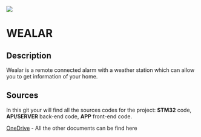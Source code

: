 ![](https://image.noelshack.com/fichiers/2018/22/2/1527629284-wealar-logo.png)

# WEALAR

## Description
Wealar is a remote connected alarm with a weather station which can allow you to get information of your home​.

## Sources
In this git your will find all the sources codes for the project: __STM32__ code, __API/SERVER__ back-end code, __APP__ front-end code.

[OneDrive](https://yncrea-my.sharepoint.com/:f:/g/personal/anthony_genson_isen_yncrea_fr/Ehe74XEuGZBIk5dPM-yS434Bm2ZK4so746oYFi7GZDHaPA?e=gvQbwx) - All the other documents can be find here
